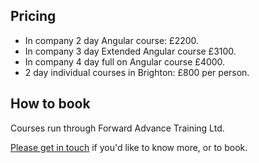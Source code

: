 
## Pricing

* In company 2 day Angular course: £2200.
* In company 3 day Extended Angular course £3100.
* In company 4 day full on Angular course £4000.
* 2 day individual courses in Brighton: £800 per person.

## How to book

Courses run through Forward Advance Training Ltd.

[Please get in touch](mailto:hello@nicholasjohnson.com) if you'd like to know more, or to book.
